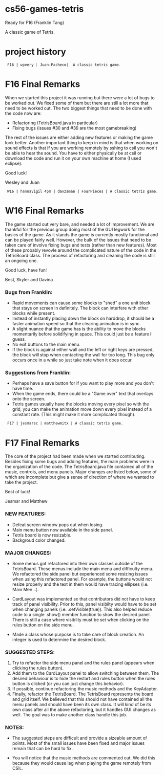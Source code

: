 # cs56-games-tetris
Ready for F16 (Franklin Tang)

A classic game of Tetris.

project history
===============

```
 F16 | wpeery | Juan-Pacheco|  A classic tetris game.
```
# F16 Final Remarks
When we started this project it was running but there were a lot of bugs to be worked out. We fixed some of them 
but there are still a lot more that need to be worked out. The two biggest things that need to be done with the code now are:
- Refactoring (TetrisBoard.java in particular)
- Fixing bugs (issues #30 and #39 are the most gamebreaking)

The rest of the issues are either adding new features or making the game look better. Another important thing to keep in mind
is that when working on sound effects is that if you are working remotely by sshing to csil you won't be able to hear the sound.
You have to either physically be at csil or download the code and run it on your own machine at home (I used eclipse).

Good luck!

Wesley and Juan


```
 W16 | hannavigil 4pm | davzaman | FourPieces | A classic tetris game.
```

# W16 Final Remarks
The game started out very bare, and needed a lot of improvement. We are
thankful for the previous group doing most of the GUI legwork for the basics of the
game. As it stands the game is currently mostly functional and can be played fairly well.
However, the bulk of the issues that need to be taken care of involve fixing
bugs and tests (rather than new features). Most of these probably revovle around the complicated nature of the
code in the TetrisBoard class. The process of refactoring and cleaning the code is still
an ongoing one. 

Good luck, have fun!

Best,
    Skyler and Davina

### Bugs from Franklin:
- Rapid movements can cause some blocks to "shed" a one unit block that stays on screen in definitely. The block can interfere with other blocks while present.
- Instead of instantly  placing down the block on harddrop, it should be a faster animation speed so that the clearing animation is in sync.
- A slight nuance that the game has is the ability to move the blocks momentarily before solidifying in space. This could just be a feature I guess.
- No exit buttons to the main menu.
- If the block is against either wall and the left or right keys are pressed, the block will stop when contacting the wall for too long. This bug only occurs once in a while so just take note when it does occur.

### Suggestions from Franklin:
- Perhaps have a save button for if you want to play more and you don't have time.
- When the game ends, there could be a "Game over" text that overlays onto the screen.
- Tetris games usually have the blocks moving every pixel so with the grid, you can make the animation move down every pixel instead of a constant rate. (This might make it more complicated though).


```
 F17 | jesmarsc | matthewmitx | A classic tetris game.
```
# F17 Final Remarks
The core of the project had been made when we started contributing. Besides fixing some bugs and adding features, the main problems were in the organization of the code. The TetrisBoard.java file contained all of the music, controls, and menu panels. Major changes are listed below, some of which are incomplete but give a sense of direction of where we wanted to take the project.

Best of luck!

Jesmar and Matthew

### NEW FEATURES:
- Defeat screen window pops out when losing.
- Main menu button now available in the side panel.
- Tetris board is now resizable.
- Backgroud color changed.

### MAJOR CHANGES:
- Some menus got refactored into their own classes outside of the TetrisBoard. These menus include the main menu and difficulty menu. We refactored the side panel but experienced some resizing issues when using this refactored panel. For example, the buttons would not resize properly and the text in them would have tracing ellipses (i.e. Main Men...).

- CardLayout was implemented so that contributors did not have to keep track of panel visibility. Prior to this, panel visibilty would have to be set when changing panels (i.e. .setVisible(true)). This also helped reduce code to a single .show() member function to show the desired panel. There is still a case where visibilty must be set when clicking on the rules button on the side menu.

- Made a class whose purpose is to take care of block creation. An integer is used to determine the desired block.

### SUGGESTED STEPS:
1. Try to refactor the side menu panel and the rules panel (appears when clicking the rules button).
2. Add them to the CardLayout panel to allow switching between them. The desired behaviour is to hide the restart and rules button when the rules button is clicked (or you can just change this behavior).
3. If possible, continue refactoring the music methods and the KeyAdapter.
4. Finally, refactor the TetrisBoard. The TetrisBoard represents the board and grid itself. We believed that this should not have contained all the menu panels and should have been its own class. It will kind of be its own class after all the above refactoring, but it handles GUI changes as well. The goal was to make another class handle this job.

### NOTES:
- The suggested steps are difficult and provide a sizeable amount of points. Most of the small issues have been fixed and major issues remain that can be hard to fix.

- You will notice that the music methods are commented out. We did this because they would cause lag when playing the game remotely from CSIL.
 
